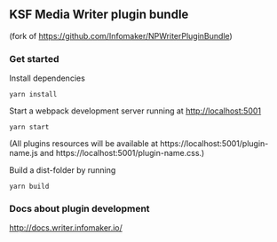 ## KSF Media Writer plugin bundle
(fork of https://github.com/Infomaker/NPWriterPluginBundle)

### Get started
Install dependencies
```
yarn install
```

Start a webpack development server running at [http://localhost:5001](localhost:5001)
```
yarn start
```
(All plugins resources will be available at https://localhost:5001/plugin-name.js and https://localhost:5001/plugin-name.css.)

Build a dist-folder by running
```
yarn build
```

### Docs about plugin development

http://docs.writer.infomaker.io/
